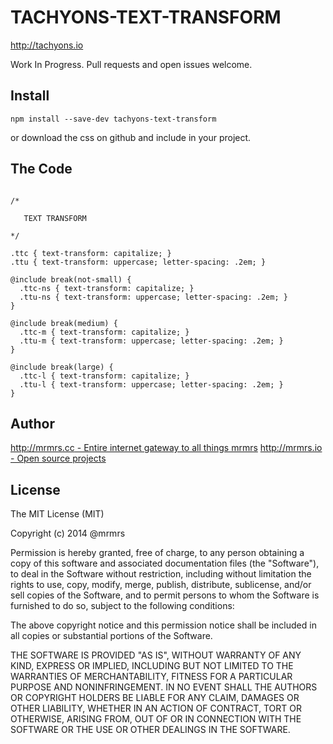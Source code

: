 # TACHYONS-TEXT-TRANSFORM

http://tachyons.io

Work In Progress. Pull requests and open issues welcome.

## Install
```
npm install --save-dev tachyons-text-transform
```
or download the css on github and include in your project.

## The Code
```

/*

   TEXT TRANSFORM

*/

.ttc { text-transform: capitalize; }
.ttu { text-transform: uppercase; letter-spacing: .2em; }

@include break(not-small) {
  .ttc-ns { text-transform: capitalize; }
  .ttu-ns { text-transform: uppercase; letter-spacing: .2em; }
}

@include break(medium) {
  .ttc-m { text-transform: capitalize; }
  .ttu-m { text-transform: uppercase; letter-spacing: .2em; }
}

@include break(large) {
  .ttc-l { text-transform: capitalize; }
  .ttu-l { text-transform: uppercase; letter-spacing: .2em; }
}
```

## Author

[http://mrmrs.cc - Entire internet gateway to all things mrmrs](http://mrmrs.cc)
[http://mrmrs.io - Open source projects](http://mrmrs.io)

## License

The MIT License (MIT)

Copyright (c) 2014 @mrmrs

Permission is hereby granted, free of charge, to any person obtaining a copy
of this software and associated documentation files (the "Software"), to deal
in the Software without restriction, including without limitation the rights
to use, copy, modify, merge, publish, distribute, sublicense, and/or sell
copies of the Software, and to permit persons to whom the Software is
furnished to do so, subject to the following conditions:

The above copyright notice and this permission notice shall be included in
all copies or substantial portions of the Software.

THE SOFTWARE IS PROVIDED "AS IS", WITHOUT WARRANTY OF ANY KIND, EXPRESS OR
IMPLIED, INCLUDING BUT NOT LIMITED TO THE WARRANTIES OF MERCHANTABILITY,
FITNESS FOR A PARTICULAR PURPOSE AND NONINFRINGEMENT. IN NO EVENT SHALL THE
AUTHORS OR COPYRIGHT HOLDERS BE LIABLE FOR ANY CLAIM, DAMAGES OR OTHER
LIABILITY, WHETHER IN AN ACTION OF CONTRACT, TORT OR OTHERWISE, ARISING FROM,
OUT OF OR IN CONNECTION WITH THE SOFTWARE OR THE USE OR OTHER DEALINGS IN
THE SOFTWARE.


